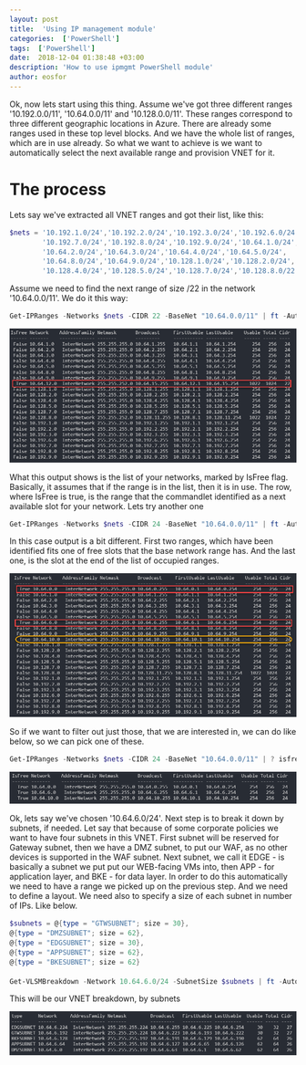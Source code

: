 ```yaml
---
layout: post
title:  'Using IP management module'
categories:  ['PowerShell']
tags:  ['PowerShell']
date:  2018-12-04 01:38:48 +03:00
description: 'How to use ipmgmt PowerShell module'
author: eosfor
---
```


Ok, now lets start using this thing. Assume we've got three different ranges '10.192.0.0/11', '10.64.0.0/11' and '10.128.0.0/11'. These ranges correspond to three different geographic locations in Azure. There are already some ranges used in these top level blocks. And we have the whole list of ranges, which are in use already. So what we want to achieve is we want to automatically select the next available range and provision VNET for it.

# The process

Lets say we've extracted all VNET ranges and got their list, like this:

```powershell
$nets = '10.192.1.0/24','10.192.2.0/24','10.192.3.0/24','10.192.6.0/24',
        '10.192.7.0/24','10.192.8.0/24','10.192.9.0/24','10.64.1.0/24',
        '10.64.2.0/24','10.64.3.0/24','10.64.4.0/24','10.64.5.0/24',
        '10.64.8.0/24','10.64.9.0/24','10.128.1.0/24','10.128.2.0/24',
        '10.128.4.0/24','10.128.5.0/24','10.128.7.0/24','10.128.8.0/22'
```
Assume we need to find the next range of size /22 in the network '10.64.0.0/11'. We do it this way:

```powershell
Get-IPRanges -Networks $nets -CIDR 22 -BaseNet "10.64.0.0/11" | ft -AutoSize
```

![fisttest](2018-12-04-16-40-18.png)

What this output shows is the list of your networks, marked by IsFree flag. Basically, it assumes that if the range is in the list, then it is in use. The row, where IsFree is true, is the range that the commandlet identified as a next available slot for your network. Lets try another one

```powershell
Get-IPRanges -Networks $nets -CIDR 24 -BaseNet "10.64.0.0/11" | ft -AutoSize
```

In this case output is a bit different. First two ranges, which have been identified fits one of free slots that the base network range has. And the last one, is the slot at the end of the list of occupied ranges.

![secondtest](2018-12-04-16-40-51.png)

So if we want to filter out just those, that we are interested in, we can do like below, so we can pick one of these.

```powershell
Get-IPRanges -Networks $nets -CIDR 24 -BaseNet "10.64.0.0/11" | ? isfree -eq $true | ft -AutoSize
```

![thirdtest](2018-12-04-16-44-26.png)

Ok, lets say we've chosen '10.64.6.0/24'. Next step is to break it down by subnets, if needed. Let say that because of some corporate policies we want to have four subnets in this VNET. First subnet will be reserved for Gateway subnet, then we have a DMZ subnet, to put our WAF, as no other devices is supported in the WAF subnet. Next subnet, we call it EDGE - is basically a subnet we put put our WEB-facing VMs into, then APP - for application layer, and BKE - for data layer. In order to do this automatically we need to have a range we picked up on the previous step. And we need to define a layout. We need also to specify a size of each subnet in number of IPs. Like below.

```powershell
$subnets = @{type = "GTWSUBNET"; size = 30},
@{type = "DMZSUBNET"; size = 62},
@{type = "EDGSUBNET"; size = 30},
@{type = "APPSUBNET"; size = 62},
@{type = "BKESUBNET"; size = 62}

Get-VLSMBreakdown -Network 10.64.6.0/24 -SubnetSize $subnets | ft -AutoSize
```

This will be our VNET breakdown, by subnets

![breakdown](2018-12-04-16-53-13.png)